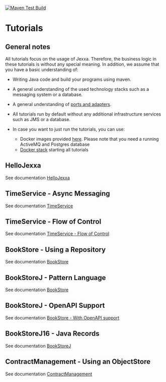 [![Maven Test Build](https://github.com/jexxa-projects/JexxaTutorials/actions/workflows/mavenBuild.yml/badge.svg)](https://github.com/jexxa-projects/JexxaTutorials/actions/workflows/mavenBuild.yml)

# Tutorials 

## General notes

All tutorials focus on the usage of Jexxa. Therefore, the business logic in these tutorials is without any special 
meaning. In addition, we assume that you have a basic understanding of: 
* Writing Java code and build your programs using maven.

* A general understanding of the used technology stacks such as a messaging system or a database.

* A general understanding of [ports and adapters](https://herbertograca.com/2017/11/16/explicit-architecture-01-ddd-hexagonal-onion-clean-cqrs-how-i-put-it-all-together/).

* All tutorials run by default without any additional infrastructure services such as JMS or a database.

* In case you want to just run the tutorials, you can use: 
  * Docker images provided [here](https://github.com/jexxa-projects?tab=packages&repo_name=JexxaTutorials). Please note that you need a running ActiveMQ and Postgres database   
  * [Docker stack](deploy/docker-compose.yml) starting all tutorials 
  
## HelloJexxa
See documentation [HelloJexxa](HelloJexxa/README.md)

## TimeService - Async Messaging
See documentation [TimeService](TimeService/README.md)

## TimeService - Flow of Control
See documentation [TimeService - Flow of Control](TimeService/README-FlowOfControl.md)

## BookStore - Using a Repository  
See documentation [BookStore](BookStoreJ16/README.md)

## BookStoreJ - Pattern Language 
See documentation [BookStore](BookStoreJ16/README-PatternLanguage.md)

## BookStoreJ - OpenAPI Support 
See documentation [BookStore - With OpenAPI support](BookStoreJ16/README-OPENAPI.md)

## BookStoreJ16 - Java Records
See documentation [BookStoreJ](BookStoreJ16/README-JavaRecords.md)

## ContractManagement - Using an ObjectStore  
See documentation [ContractManagement](ContractManagement/README.md)


